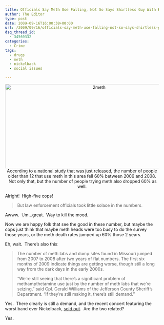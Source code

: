 ```yaml
---
title: Officials Say Meth Use Falling, Not So Says Shirtless Guy With Holes In Teeth
author: The Editor
type: post
date: 2009-09-16T16:00:38+00:00
url: /2009/09/16/officials-say-meth-use-falling-not-so-says-shirtless-guy-with-holes-in-teeth/
dsq_thread_id:
  - 34560332
categories:
  - Crime
tags:
  - drugs
  - meth
  - nickelback
  - social issues

---
```

<p style="text-align: center;">
  <a href="http://punchingkitty.com/wp-content/uploads/2009/09/2meth.jpg"><img class="size-full wp-image-1719 aligncenter" title="2meth" src="http://punchingkitty.com/wp-content/uploads/2009/09/2meth.jpg" alt="2meth" width="600" height="276" srcset="http://media.punchingkitty.com/wordpress/2009/09/2meth.jpg 600w, http://media.punchingkitty.com/wordpress/2009/09/2meth-300x138.jpg 300w" sizes="(max-width: 600px) 100vw, 600px" /></a>According to <a href="http://www.stltoday.com/stltoday/news/stories.nsf/stlouiscitycounty/story/F102D8DF19815A8286257631000171DF?OpenDocument">a national study that was just released</a>, the number of people older than 12 that use meth in this area fell 60% between 2006 and 2008.  Not only that, but the number of people trying meth also dropped 60% as well.
</p>

Alright!  High-five cops!

> But law enforcement officials took little solace in the numbers.

Awww.  Um&#8230;great.  Way to kill the mood.

Now we are happy folk that see the good in these number, but maybe the cops just think that maybe meth heads were too busy to do the survey those years, or the meth death rates jumped up 60% those 2 years.

Eh, wait.  There&#8217;s also this:

> The number of meth labs and dump sites found in Missouri jumped from 2007 to 2008 after two years of flat numbers. The first six months of 2009 indicate things are getting worse, though still a long way from the dark days in the early 2000s.
> 
> &#8220;We&#8217;re still seeing that there&#8217;s a significant problem of methampthetamine use just by the number of meth labs that we&#8217;re seizing,&#8221; said Cpl. Gerald Williams of the Jefferson County Sheriff&#8217;s Department. &#8220;If they&#8217;re still making it, there&#8217;s still demand.&#8221;

Yes.  There clearly is still a demand, and the recent concert featuring the worst band ever Nickelback, [sold out][1].  Are the two related?

Yes.

 [1]: http://www.stltoday.com/blogzone/the-blender/the-blender/2009/08/concert-update-only-single-seats-remain-for-nickelback/
